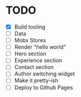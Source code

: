 # TODO

- [x] Build tooling
- [ ] Data
- [ ] Mobx Stores
- [ ] Render "hello world"
- [ ] Hero section
- [ ] Experience section
- [ ] Contact section
- [ ] Author switching widget
- [ ] Make it pretty-ish
- [ ] Deploy to Github Pages